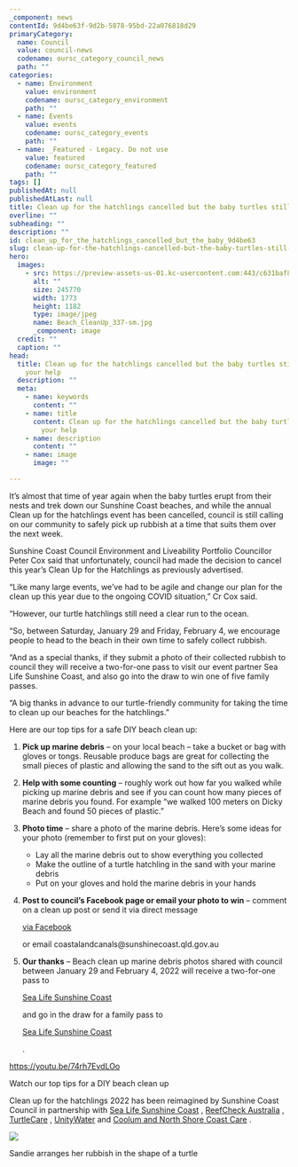 ```yaml
---
_component: news
contentId: 9d4be63f-9d2b-5878-95bd-22a076818d29
primaryCategory:
  name: Council
  value: council-news
  codename: oursc_category_council_news
  path: ""
categories:
  - name: Environment
    value: environment
    codename: oursc_category_environment
    path: ""
  - name: Events
    value: events
    codename: oursc_category_events
    path: ""
  - name: _Featured - Legacy. Do not use
    value: featured
    codename: oursc_category_featured
    path: ""
tags: []
publishedAt: null
publishedAtLast: null
title: Clean up for the hatchlings cancelled but the baby turtles still need your help
overline: ""
subheading: ""
description: ""
id: clean_up_for_the_hatchlings_cancelled_but_the_baby_9d4be63
slug: clean-up-for-the-hatchlings-cancelled-but-the-baby-turtles-still-need-your-help-2
hero:
  images:
    - src: https://preview-assets-us-01.kc-usercontent.com:443/c631baf8-1b46-001f-580c-d0001b68b4a8/cdde315d-45ba-4629-b4e8-3486e7e85cc1/Beach_CleanUp_337-sm.jpg
      alt: ""
      size: 245770
      width: 1773
      height: 1182
      type: image/jpeg
      name: Beach_CleanUp_337-sm.jpg
      _component: image
  credit: ""
  caption: ""
head:
  title: Clean up for the hatchlings cancelled but the baby turtles still need
    your help
  description: ""
  meta:
    - name: keywords
      content: ""
    - name: title
      content: Clean up for the hatchlings cancelled but the baby turtles still need
        your help
    - name: description
      content: ""
    - name: image
      image: ""

---
```

It’s almost that time of year again when the baby turtles erupt from their nests and trek down our Sunshine Coast beaches, and while the annual Clean up for the hatchlings event has been cancelled, council is still calling on our community to safely pick up rubbish at a time that suits them over the next week.

Sunshine Coast Council Environment and Liveability Portfolio Councillor Peter Cox said that unfortunately, council had made the decision to cancel this year’s Clean Up for the Hatchlings as previously advertised.

“Like many large events, we’ve had to be agile and change our plan for the clean up this year due to the ongoing COVID situation,” Cr Cox said.

“However, our turtle hatchlings still need a clear run to the ocean.

“So, between Saturday, January 29 and Friday, February 4, we encourage people to head to the beach in their own time to safely collect rubbish.

“And as a special thanks, if they submit a photo of their collected rubbish to council they will receive a two-for-one pass to visit our event partner Sea Life Sunshine Coast, and also go into the draw to win one of five family passes.

“A big thanks in advance to our turtle-friendly community for taking the time to clean up our beaches for the hatchlings.”

Here are our top tips for a safe DIY beach clean up:

1.  **Pick up marine debris** – on your local beach – take a bucket or bag with gloves or tongs. Reusable produce bags are great for collecting the small pieces of plastic and allowing the sand to the sift out as you walk.

2.  **Help with some counting** – roughly work out how far you walked while picking up marine debris and see if you can count how many pieces of marine debris you found. For example “we walked 100 meters on Dicky Beach and found 50 pieces of plastic.”

3.  **Photo time** – share a photo of the marine debris. Here’s some ideas for your photo (remember to first put on your gloves):

    *   Lay all the marine debris out to show everything you collected
    *   Make the outline of a turtle hatchling in the sand with your marine debris
    *   Put on your gloves and hold the marine debris in your hands

4.  **Post to council’s Facebook page or email your photo to win** – comment on a clean up post or send it via direct message

    [via Facebook](https://www.facebook.com/SunshineCoastCouncil)


    or email coastalandcanals\@sunshinecoast.qld.gov.au

5.  **Our thanks** – Beach clean up marine debris photos shared with council between January 29 and February 4, 2022 will receive a two-for-one pass to

    [Sea Life Sunshine Coast](https://www.visitsealife.com/sunshine-coast/)


    and go in the draw for a family pass to

    [Sea Life Sunshine Coast](https://www.visitsealife.com/sunshine-coast/)


    .

<https://youtu.be/74rh7EvdLOo>


Watch our top tips for a DIY beach clean up

Clean up for the hatchlings 2022 has been reimagined by Sunshine Coast Council in partnership with [Sea Life Sunshine Coast](https://www.visitsealife.com/sunshine-coast/)
, [ReefCheck Australia](https://www.reefcheckaustralia.org/)
, [TurtleCare](https://www.sunshinecoast.qld.gov.au/Environment/Native-Animals/TurtleCare)
, [UnityWater](https://www.unitywater.com/)
&#x20;and [Coolum and North Shore Coast Care](https://coolumcoastcare.org.au/)
.

![](https://preview-assets-us-01.kc-usercontent.com:443/c631baf8-1b46-001f-580c-d0001b68b4a8/682d7d30-1500-4237-80de-32b657c6645f/Beach_CleanUp_357-sm-1024x683.jpg)

Sandie arranges her rubbish in the shape of a turtle
